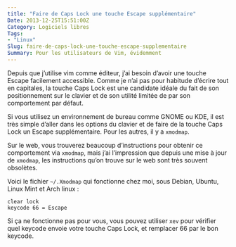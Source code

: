 ```yaml
---
title: "Faire de Caps Lock une touche Escape supplémentaire"
Date: 2013-12-25T15:51:00Z
Category: Logiciels libres
Tags: 
- "Linux"
Slug: faire-de-caps-lock-une-touche-escape-supplementaire
Summary: Pour les utilisateurs de Vim, évidemment
---
```



Depuis que j’utilise vim comme éditeur, j’ai besoin d’avoir une touche Escape facilement accessible. Comme je n’ai pas pour habitude d’écrire tout en capitales, la touche Caps Lock est une candidate idéale du fait de son positionnement sur le clavier et de son utilité limitée de par son comportement par défaut.

Si vous utilisez un environnement de bureau comme GNOME ou KDE, il est très simple d’aller dans les options du clavier et de faire de la touche Caps Lock un Escape supplémentaire. Pour les autres, il y a `xmodmap`.

Sur le web, vous trouverez beaucoup d’instructions pour obtenir ce comportement via `xmodmap`, mais j’ai l’impression que depuis une mise à jour de `xmodmap`, les instructions qu’on trouve sur le web sont très souvent obsolètes.

Voici le fichier `~/.Xmodmap` qui fonctionne chez moi, sous Debian, Ubuntu, Linux Mint et Arch linux :

    clear lock
    keycode 66 = Escape

Si ça ne fonctionne pas pour vous, vous pouvez utiliser `xev` pour vérifier quel keycode envoie votre touche Caps Lock, et remplacer 66 par le bon keycode.

